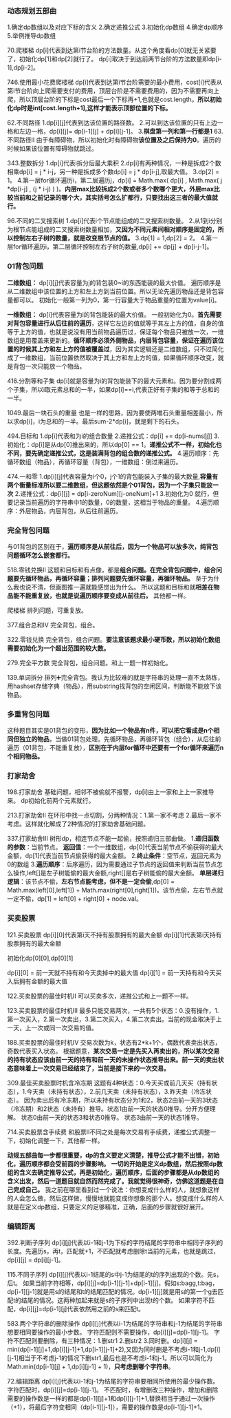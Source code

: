 ### 动态规划五部曲
1.确定dp数组以及对应下标的含义
2.确定递推公式
3.初始化dp数组
4.确定dp顺序
5.举例推导dp数组

70.爬楼梯 
dp[i]代表到达第i节台阶的方法数量。从这个角度看dp[0]就无关紧要了，初始化dp[1]和dp[2]就行了。
dp[i]取决于到达前两节台阶的方法数量即dp[i-1],dp[i-2]。

746.使用最小花费爬楼梯
dp[i]代表到达第i节台阶需要的最小费用，cost[i]代表从第i节台阶向上爬需要支付的费用，顶层台阶是不需要费用的，因为不需要再向上爬，所以顶层台阶的下标是cost最后一个下标再+1,也就是cost.length。**所以初始化dp时是int[cost.length+1],这样才能表示顶部位置的下标。**

62.不同路径
1.dp[i][j]代表到达该位置的路径数。
2.可以到达该位置的只有上边一格和左边一格，dp[i][j]= dp[i-1][j] + dp[i][j-1]。
3.**棋盘第一列和第一行都是1**
63.不同路径Ⅱ 
由于有障碍物，所以初始化时有障碍物**该位置及之后保持为0**。遍历的时候如果该位置有障碍物就跳过。

343.整数拆分
1.dp[i]代表i拆分后最大乘积
2.dp[i]有两种情况，一种是拆成2个数相乘dp[i] = j * i-j，另一种是拆成多个数dp[i] = j * dp[i-j],取最大值。
3.dp[2] = 1。
4.第一层for循环遍历i，第二层遍历j，dp[i] = Math.max( dp[i]  , Math.max( j *dp[i-j] , (j * i-j) ) )。**内层max比较拆成2个数或者多个数哪个更大，外层max比较当前和之前记录的哪个大，其实括号怎么扩都行，只要找出这三者的最大值就行。**

96.不同的二叉搜索树
1.dp[i]代表i个节点能组成的二叉搜索树数量。
2.从1到i分别为根节点能组成的二叉搜索树数量相加，**又因为不同元素间相对顺序是固定的，所以控制左右子树的数量，就是改变根节点的值。**
3.dp[1] = 1,dp[2] = 2。
4.第一层for循环遍历i，第二层循环控制左右子树的数量,dp[i] += dp[j] + dp[i-j-1]。

### 01背包问题
**二维数组：**
dp[i][j]代表容量为j的背包装0~i的东西能装的最大价值。
遍历顺序是从二维数组中该位置的上方和左上方到当前位置。所以无论先遍历物品还是背包容量都可以。
初始化一般第一列为0，第一行容量大于物品重量的位置为value[i]。

**一维数组：**
dp[i]代表容量为i的背包能装的最大价值。
一般初始化为0。**首先需要对背包容量进行从后往前的遍历**，这样它左边的值就等于其左上方的值，自身的值等于上方的值，也就是说没有用当前物品遍历过，保证每个物品只被放一次，一维数组是用覆盖来更新的。**循环顺序必须外侧物品，内层背包容量，保证在遍历该位置的时候其上方和左上方的值被覆盖过**，因为其实逻辑还是二维数组，只不过简化成了一维数组，当前位置依然取决于其上方和左上方的值，如果循环顺序改变，就是背包一次只能放一个物品。

416.分割等和子集
dp[i]就是容量为i的背包能装下的最大元素和。因为要分割成两个子集，所以i取元素总和的一半，如果dp[i]==i,代表正好有子集的和等于总和的一半。

1049.最后一块石头的重量
也是一样的思路，因为要使两堆石头重量相差最小，所以求dp[i]，i为总和的一半。最后sum-2*dp[i]，就是剩下的石头。

494.目标和
1.dp[i]代表和为i的组合数量
2.递推公式：dp[i] += dp[i-nums[j]]
3.初始化：dp[i]是从dp[0]推出来的，所以dp[0] == 1。**递推公式不一样，初始化也不同，要先确定递推公式，这是装满背包的组合数的递推公式。**
4.遍历顺序：先循环数组（物品），再循环容量（背包），一维数组：倒过来遍历。

474.一和零
1.dp[i][j]代表容量为i个0，j个1的背包能装入子集的最大数量,**容量有两个衡量标准所以要二维数组，但这题依然是个01背包，因为一个子集只能放一次**
2.递推公式：dp[i][j] = dp[i-zeroNum][j-oneNum]+1
3.初始化为0 就行，但要记录当前遍历的字符串中1的数量，0的数量，这相当于物品的重量。
4.遍历顺序：外层物品，内层背包，从后往前遍历。

### 完全背包问题
与01背包的区别在于，**遍历顺序是从前往后，因为一个物品可以放多次，纯背包问题循环怎么嵌套都行。**

518.零钱兑换Ⅱ
这题和目标和有点像，都是**组合问题。在完全背包问题中，组合问题要先循环物品，再循环容量；排列问题要先循环容量，再循环物品。** 至于为什么我也说不清，但画图推一遍就能感觉出为什么。
所以这题和目标和就**相差在物品能不能重复放，也就是说遍历顺序要变成从前往后。** 其他都一样。

爬楼梯
排列问题，可重复放。

377.组合总和Ⅳ
完全背包，组合。

322.零钱兑换
完全背包，组合问题。**要注意该题求最小硬币数，所以初始化数组需要初始化为一个超出范围的较大数。**

279.完全平方数
完全背包，组合问题。和上一题一样初始化。

139.单词拆分
排列➕完全背包。我认为比较难的就是字符串的处理一直不太熟练，用hashset存储字典（物品），用substring找背包的空闲区间，判断能不能放下该物品。

### 多重背包问题
这种题目其实是01背包的变形，**因为比如一个物品有n件，可以把它看成是n个相同但独立的物品**，当做01背包处理。先循环物品，再循环背包（组合），从后往前遍历（01背包，不能重复放），**区别在于内层for循环中还要有一个for循环来遍历n个相同物品。**
<br>

### 打家劫舍
198.打家劫舍
基础问题，相邻不被偷就不报警，dp[i]由上一家和上上一家推导来。
dp初始化前两个元素就行。

213.打家劫舍Ⅱ
在环形中找一点切割，分两种情况：1.第一家不考虑 2.最后一家不考虑。这样就化解成了2种情况的打家劫舍基础问题。

337.打家劫舍Ⅲ
树形dp，相连节点不能一起偷，按照递归三部曲做。
1.**递归函数的参数**：当前节点。
**返回值**：一个一维数组，dp[0]代表当前节点不偷获得的最大金额，dp[1]代表当前节点偷获得的最大金额。
2.**终止条件**：空节点，返回元素为0的数组
3.**遍历顺序**：后序遍历，因为需要通过子节点的返回值来判断当前节点怎么操作,left[]是左子树能偷的最大金额,right[]是右子树能偷的最大金额。
**单层递归逻辑**：该节点不偷，**左右节点能考虑，但不是一定会偷**,dp[0] = Math.max(left[0],left[1]) + Math.max(right[0],right[1])。该节点偷，左右节点就一定不偷，dp[1] = left[0] + right[0] + node.val。
<br>

### 买卖股票
121.买卖股票
dp[i][0]代表第i天不持有股票拥有的最大金额
dp[i][1]代表第i天持有股票拥有的最大金额

初始化dp[0][0],dp[0][1]

dp[i][0] = 前一天就不持有和今天卖掉中的最大值
dp[i][1] = 前一天持有和今天买入后拥有金额的最大值

122.买卖股票的最佳时机Ⅱ
可以买卖多次，递推公式和上一题不一样。

123.买卖股票的最佳时机Ⅲ
最多只能交易两次，一共有5个状态：0.没有操作，1.第一次买入，2.第一次卖出，3.第二次买入，4.第二次卖出。当前的现金取决于上一天，上一次或同一次交易的值。

188.买卖股票的最佳时机Ⅳ
交易次数为k，状态有2*k+1个，偶数代表卖出状态，奇数代表买入状态。
根据题意，**某次交易一定是先买入再卖出的，所以某次交易的持有状态应该由前一天的持有和前一天的未操作状态推导出来。前一天的卖出状态意味着上一次交易已经结束了，当前是接下来的一次交易。**

309.最佳买卖股票时机含冷冻期
这题有4种状态：0.今天买或前几天买（持有状态），1.今天卖（未持有状态），2.前几天卖（未持有状态），3.昨天卖（冷冻状态）。
因为卖出后有冷冻期，所以未持有状态分为1和2，状态2由前一天的3状态（冷冻期）和2状态（未持有）推导。状态1由前一天的状态0推导。分开方便理解。
状态0由前一天的状态3和状态0推导。
状态3由前一天的状态1推导。

714.买卖股票含手续费
和股票Ⅱ不同之处是每次交易有手续费，递推公式调整一下，初始化调整一下，其他都一样。

**动规五部曲每一步都很重要，dp的含义要定义清楚，推导公式才能不出错，初始化，遍历顺序都会受前面的步骤影响。**
**一切的开始是定义dp数组，然后按照dp数组的含义去确定推导公式，再是初始化，遍历顺序，后面的步骤都是从dp数组的含义出发，然后一道题目就自然而然完成了。我就觉得很神奇，仿佛这道题是在自己完成自己。**
我之前在哪里看到过一个说法：你想变成什么样的人，就想象这样的人会怎么做，然后这样做，慢慢地就能变成你想象的那个人。想变成什么样的人就是在定义dp数组，只要定义的足够精准，正确，后面的步骤就很好展开。

### 编辑距离
392.判断子序列
dp[i][j]代表以i-1和j-1为下标的字符结尾的字符串中相同子序列的长度。先遍历s，再t，匹配就+1，不匹配就考虑删除t当前的元素，也就是跳过，dp[i][j] = dp[i][j-1]。

115.不同子序列
dp[i][j]代表以i-1结尾的s中j-1为结尾的t的序列出现的个数。先s，后t。
如果当前字符相等，dp[i][j]=dp[i-1][j-1]+dp[i-1][j]，假如s:bagg,t:bag，dp[i-1][j-1]就是用s的结尾和t的结尾匹配的情况。dp[i-1][j]就是用s的第一个g去匹配t的结尾的情况。这两种加起来就是s的子序列中出现t的个数。
如果字符不匹配，dp[i][j]=dp[i-1][j]代表依然用之前的s来匹配t。

583.两个字符串的删除操作
dp[i][j]代表以i-1为结尾的字符串和j-1为结尾的字符串想要相同要操作的最小步数。
字符匹配则不需要操作，dp[i][j]=dp[i-1][j-1]。
字符不匹配则要删除，有三种情况：1.删str1 2.删str2 3.同时删。dp[i][j] = min(dp[i-1][j]+1,dp[i][j-1]+1,dp[i-1][j-1]+2),又因为同时删是不考虑i-1和j-1,dp[i][j-1]相当于不考虑j-1的情况下删str1,最后也是不考虑i-1和j-1。所以可以简化为Math.min(dp[i-1][j] + 1,dp[i][j-1] + 1)，**只考虑删哪个字符串**。

72.编辑距离
dp[i][j]代表以i-1和j-1为结尾的字符串要相同所使用的最少操作数。
字符匹配时，dp[i][j]=dp[i-1][j-1]。
不匹配时，有增删改三种操作，增加和删除需要的操作数是一样的都是dp[i-1][j]+1和dp[i][j-1]+1,替换相当于通过一次操作（+1），将最后字符变相同（dp[i-1][j-1]），需要的操作数是dp[i-1][j-1]+1。

